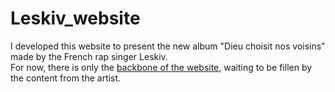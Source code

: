 # Leskiv_website
I developed this website to present the new album "Dieu choisit nos voisins" made by the French rap singer Leskiv.   
For now, there is only the [backbone of the website](https://bertillet.github.io/leskiv_website/), waiting to be fillen by the content from the artist.
